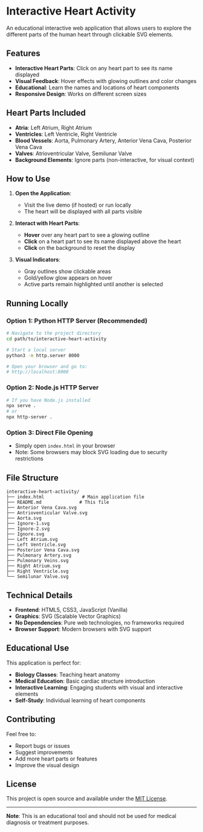 # Interactive Heart Activity

An educational interactive web application that allows users to explore the different parts of the human heart through clickable SVG elements.

## Features

- **Interactive Heart Parts**: Click on any heart part to see its name displayed
- **Visual Feedback**: Hover effects with glowing outlines and color changes
- **Educational**: Learn the names and locations of heart components
- **Responsive Design**: Works on different screen sizes

## Heart Parts Included

- **Atria**: Left Atrium, Right Atrium
- **Ventricles**: Left Ventricle, Right Ventricle
- **Blood Vessels**: Aorta, Pulmonary Artery, Anterior Vena Cava, Posterior Vena Cava
- **Valves**: Atrioventricular Valve, Semilunar Valve
- **Background Elements**: Ignore parts (non-interactive, for visual context)

## How to Use

1. **Open the Application**: 
   - Visit the live demo (if hosted) or run locally
   - The heart will be displayed with all parts visible

2. **Interact with Heart Parts**:
   - **Hover** over any heart part to see a glowing outline
   - **Click** on a heart part to see its name displayed above the heart
   - **Click** on the background to reset the display

3. **Visual Indicators**:
   - Gray outlines show clickable areas
   - Gold/yellow glow appears on hover
   - Active parts remain highlighted until another is selected

## Running Locally

### Option 1: Python HTTP Server (Recommended)
```bash
# Navigate to the project directory
cd path/to/interactive-heart-activity

# Start a local server
python3 -m http.server 8000

# Open your browser and go to:
# http://localhost:8000
```

### Option 2: Node.js HTTP Server
```bash
# If you have Node.js installed
npx serve .
# or
npx http-server .
```

### Option 3: Direct File Opening
- Simply open `index.html` in your browser
- Note: Some browsers may block SVG loading due to security restrictions

## File Structure

```
interactive-heart-activity/
├── index.html              # Main application file
├── README.md              # This file
├── Anterior Vena Cava.svg
├── Antrioventicular Valve.svg
├── Aorta.svg
├── Ignore-1.svg
├── Ignore-2.svg
├── Ignore.svg
├── Left Atrium.svg
├── Left Ventricle.svg
├── Posterior Vena Cava.svg
├── Pulmonary Artery.svg
├── Pulmonary Veins.svg
├── Right Atrium.svg
├── Right Ventricle.svg
└── Semilunar Valve.svg
```

## Technical Details

- **Frontend**: HTML5, CSS3, JavaScript (Vanilla)
- **Graphics**: SVG (Scalable Vector Graphics)
- **No Dependencies**: Pure web technologies, no frameworks required
- **Browser Support**: Modern browsers with SVG support

## Educational Use

This application is perfect for:
- **Biology Classes**: Teaching heart anatomy
- **Medical Education**: Basic cardiac structure introduction
- **Interactive Learning**: Engaging students with visual and interactive elements
- **Self-Study**: Individual learning of heart components

## Contributing

Feel free to:
- Report bugs or issues
- Suggest improvements
- Add more heart parts or features
- Improve the visual design

## License

This project is open source and available under the [MIT License](LICENSE).

---

**Note**: This is an educational tool and should not be used for medical diagnosis or treatment purposes. 